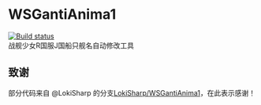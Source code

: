 # WSGantiAnima1
[![Build status](https://ci.appveyor.com/api/projects/status/30hv9cdqaj6uu1au?svg=true)](https://ci.appveyor.com/project/lone-wolf-akela/wsgantianima1)
</br>
战舰少女R国服J国船只舰名自动修改工具

## 致谢
部分代码来自 @LokiSharp 的分支[LokiSharp/WSGantiAnima1](https://github.com/LokiSharp/WSGantiAnima1)，在此表示感谢！
